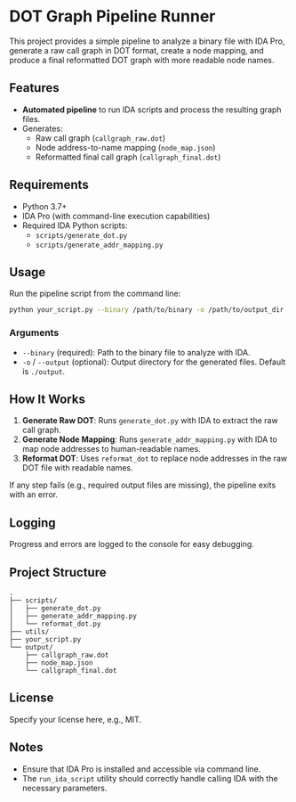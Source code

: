 # DOT Graph Pipeline Runner

This project provides a simple pipeline to analyze a binary file with IDA Pro, generate a raw call graph in DOT format, create a node mapping, and produce a final reformatted DOT graph with more readable node names.

## Features

- **Automated pipeline** to run IDA scripts and process the resulting graph files.
- Generates:
  - Raw call graph (`callgraph_raw.dot`)
  - Node address-to-name mapping (`node_map.json`)
  - Reformatted final call graph (`callgraph_final.dot`)

## Requirements

- Python 3.7+
- IDA Pro (with command-line execution capabilities)
- Required IDA Python scripts:
  - `scripts/generate_dot.py`
  - `scripts/generate_addr_mapping.py`

## Usage

Run the pipeline script from the command line:

```bash
python your_script.py --binary /path/to/binary -o /path/to/output_dir
```

### Arguments

- `--binary` (required): Path to the binary file to analyze with IDA.
- `-o` / `--output` (optional): Output directory for the generated files. Default is `./output`.

## How It Works

1. **Generate Raw DOT**: Runs `generate_dot.py` with IDA to extract the raw call graph.
2. **Generate Node Mapping**: Runs `generate_addr_mapping.py` with IDA to map node addresses to human-readable names.
3. **Reformat DOT**: Uses `reformat_dot` to replace node addresses in the raw DOT file with readable names.

If any step fails (e.g., required output files are missing), the pipeline exits with an error.

## Logging

Progress and errors are logged to the console for easy debugging.

## Project Structure

```
.
├── scripts/
│   ├── generate_dot.py
│   ├── generate_addr_mapping.py
│   └── reformat_dot.py
├── utils/
├── your_script.py
└── output/
    ├── callgraph_raw.dot
    ├── node_map.json
    └── callgraph_final.dot
```

## License

Specify your license here, e.g., MIT.

## Notes

- Ensure that IDA Pro is installed and accessible via command line.
- The `run_ida_script` utility should correctly handle calling IDA with the necessary parameters.